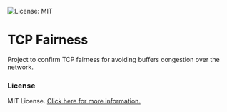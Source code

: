 ![License: MIT](https://img.shields.io/badge/License-MIT-blue.svg)

# TCP Fairness

Project to confirm TCP fairness for avoiding buffers congestion over the network.

### License
MIT License. [Click here for more information.](LICENSE)